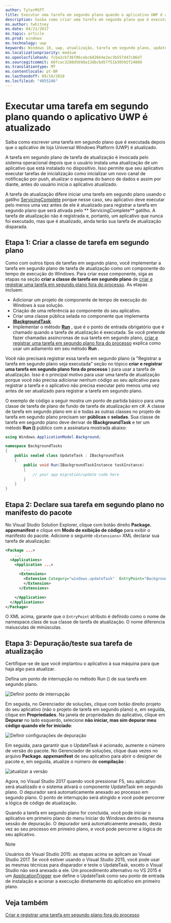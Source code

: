 ```yaml
---
author: TylerMSFT
title: Executar uma tarefa em segundo plano quando o aplicativo UWP é atualizado
description: Saiba como criar uma tarefa em segundo plano que é executada quando seu aplicativo da loja da UWP (Plataforma Universal do Windows) é atualizado.
ms.author: twhitney
ms.date: 04/21/2017
ms.topic: article
ms.prod: windows
ms.technology: uwp
keywords: Windows 10, uwp, atualização, tarefa em segundo plano, updatetask, tarefa em segundo plano
ms.localizationpriority: medium
ms.openlocfilehash: fcba2cb736f86cebc6d2664e2ec3b557d47c86d7
ms.sourcegitcommit: 68fcac3288d5698a13dbcbd57f51b30592f24860
ms.translationtype: MT
ms.contentlocale: pt-BR
ms.lasthandoff: 09/19/2018
ms.locfileid: "4055246"
---
```

# <a name="run-a-background-task-when-your-uwp-app-is-updated"></a>Executar uma tarefa em segundo plano quando o aplicativo UWP é atualizado

Saiba como escrever uma tarefa em segundo plano que é executada depois que o aplicativo de loja Universal Windows Platform (UWP) é atualizado.

A tarefa em segundo plano de tarefa de atualização é invocada pelo sistema operacional depois que o usuário instala uma atualização de um aplicativo que está instalado no dispositivo. Isso permite que seu aplicativo executar tarefas de inicialização como inicializar um novo canal de notificação por push, atualizar o esquema do banco de dados e assim por diante, antes do usuário inicia o aplicativo atualizado.

A tarefa de atualização difere iniciar uma tarefa em segundo plano usando o gatilho [ServicingComplete](https://docs.microsoft.com/uwp/api/Windows.ApplicationModel.Background.SystemTriggerType) porque nesse caso, seu aplicativo deve executar pelo menos uma vez antes de ele é atualizado para registrar a tarefa em segundo plano que será ativada pelo ** ServicingComplete** gatilho.  A tarefa de atualização não é registrada e, portanto, um aplicativo que nunca foi executado, mas que é atualizado, ainda terão sua tarefa de atualização disparada.

## <a name="step-1-create-the-background-task-class"></a>Etapa 1: Criar a classe de tarefa em segundo plano

Como com outros tipos de tarefas em segundo plano, você implementar a tarefa em segundo plano de tarefa de atualização como um componente do tempo de execução do Windows. Para criar esse componente, siga as etapas na seção **criar a classe de tarefa em segundo plano** de [criar e registrar uma tarefa em segundo plano fora do processo](https://docs.microsoft.com/windows/uwp/launch-resume/create-and-register-a-background-task). As etapas incluem:

- Adicionar um projeto de componente de tempo de execução do Windows à sua solução.
- Criação de uma referência ao componente do seu aplicativo.
- Criar uma classe pública selada no componente que implementa [**IBackgroundTask**](https://msdn.microsoft.com/library/windows/apps/br224794).
- Implementar o método [**Run**](https://msdn.microsoft.com/library/windows/apps/br224811) , que é o ponto de entrada obrigatório que é chamado quando a tarefa de atualização é executada. Se você pretende fazer chamadas assíncronas de sua tarefa em segundo plano, [criar e registrar uma tarefa em segundo plano fora do processo](https://docs.microsoft.com/windows/uwp/launch-resume/create-and-register-a-background-task) explica como usar um adiamento em seu método **Run** .

Você não precisará registrar essa tarefa em segundo plano (a "Registrar a tarefa em segundo plano seja executada" seção no tópico **criar e registrar uma tarefa em segundo plano fora do processo** ) para usar a tarefa de atualização. Isso é o principal motivo para usar uma tarefa de atualização porque você não precisa adicionar nenhum código ao seu aplicativo para registrar a tarefa e o aplicativo não precisa executar pelo menos uma vez antes de ser atualizado para registrar a tarefa em segundo plano.

O exemplo de código a seguir mostra um ponto de partida básico para uma classe de tarefa de plano de fundo de tarefa de atualização em c#. A classe de tarefa em segundo plano em si e todas as outras classes no projeto de tarefa em segundo plano precisam ser **públicas** e **seladas**. Sua classe de tarefa em segundo plano deve derivar de **IBackgroundTask** e ter um método **Run ()** público com a assinatura mostrada abaixo:

```cs
using Windows.ApplicationModel.Background;

namespace BackgroundTasks
{
    public sealed class UpdateTask : IBackgroundTask
    {
        public void Run(IBackgroundTaskInstance taskInstance)
        {
            // your app migration/update code here
        }
    }
}
```

## <a name="step-2-declare-your-background-task-in-the-package-manifest"></a>Etapa 2: Declare sua tarefa em segundo plano no manifesto do pacote

No Visual Studio Solution Explorer, clique com botão direito **Package. appxmanifest** e clique em **Modo de exibição de código** para exibir o manifesto do pacote. Adicione o seguinte `<Extensions>` XML declarar sua tarefa de atualização:

```XML
<Package ...>
    ...
  <Applications>  
    <Application ...>  
        ...
      <Extensions>  
        <Extension Category="windows.updateTask"  EntryPoint="BackgroundTasks.UpdateTask">  
        </Extension>  
      </Extensions>

    </Application>  
  </Applications>  
</Package>
```

O XML acima, garante que o `EntryPoint` atributo é definido como o nome de namespace.class de sua classe de tarefa de atualização. O nome diferencia maiusculas de minúsculas.

## <a name="step-3-debugtest-your-update-task"></a>Etapa 3: Depuração/teste sua tarefa de atualização

Certifique-se de que você implantou o aplicativo à sua máquina para que haja algo para atualizar.

Defina um ponto de interrupção no método Run () de sua tarefa em segundo plano.

![Definir ponto de interrupção](images/run-func-breakpoint.png)

Em seguida, no Gerenciador de soluções, clique com botão direito projeto do seu aplicativo (não o projeto de tarefa em segundo plano) e, em seguida, clique em **Propriedades**. Na janela de propriedades do aplicativo, clique em **Depurar** no lado esquerdo, selecione **não iniciar, mas sim depurar meu código quando ele for iniciado**:

![Definir configurações de depuração](images/do-not-launch-but-debug.png)

Em seguida, para garantir que o UpdateTask é acionado, aumente o número de versão do pacote. No Gerenciador de soluções, clique duas vezes no arquivo **Package. appxmanifest** de seu aplicativo para abrir o designer de pacote e, em seguida, atualize o número de **compilação** :

![atualizar a versão](images/bump-version.png)

Agora, no Visual Studio 2017 quando você pressionar F5, seu aplicativo será atualizado e o sistema ativará o componente UpdateTask em segundo plano. O depurador será automaticamente anexado ao processo em segundo plano. O ponto de interrupção será atingido e você pode percorrer a lógica de código de atualização.

Quando a tarefa em segundo plano for concluída, você pode iniciar o aplicativo em primeiro plano do menu Iniciar do Windows dentro da mesma sessão de depuração. O depurador será automaticamente anexado, desta vez ao seu processo em primeiro plano, e você pode percorrer a lógica do seu aplicativo.

> [!NOTE]
> Usuários do Visual Studio 2015: as etapas acima se aplicam ao Visual Studio 2017. Se você estiver usando o Visual Studio 2015, você pode usar as mesmas técnicas para disparador e teste o UpdateTask, exceto o Visual Studio não será anexado a ele. Um procedimento alternativo no VS 2015 é um [ApplicationTrigger](https://docs.microsoft.com/windows/uwp/launch-resume/trigger-background-task-from-app) que define o UpdateTask como seu ponto de entrada de instalação e acionar a execução diretamente do aplicativo em primeiro plano.

## <a name="see-also"></a>Veja também

[Criar e registrar uma tarefa em segundo plano fora do processo](https://docs.microsoft.com/windows/uwp/launch-resume/create-and-register-a-background-task)
